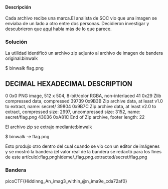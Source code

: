 #### Descripción

Cada archivo recibe una marca.El analista de SOC vio que una imagen se enviaba de un lado a otro entre dos personas. Decidieron investigar y descubrieron que [aquí](https://artifacts.picoctf.net/c/261/flag.png) había más de lo que parece.
### Solución
La utilidad identificó un archivo zip adjunto al archivo de imagen de bandera original:binwalk

$ binwalk flag.png 

DECIMAL       HEXADECIMAL     DESCRIPTION
--------------------------------------------------------------------------------
0             0x0             PNG image, 512 x 504, 8-bit/color RGBA, non-interlaced
41            0x29            Zlib compressed data, compressed
39739         0x9B3B          Zip archive data, at least v1.0 to extract, name: secret/
39804         0x9B7C          Zip archive data, at least v2.0 to extract, compressed size: 2997, uncompressed size: 3152, name: secret/flag.png
43036         0xA81C          End of Zip archive, footer length: 22


El archivo zip se extrajo mediante:binwalk


$ binwalk -e flag.png

Esto produjo otro dentro del cual cuando se vio con un editor de imágenes y se mostró la bandera (el valor real de la bandera se redactó para los fines de este artículo):flag.pnghideme/_flag.png.extracted/secret/flag.png

### Bandera
picoCTF{Hiddinng_An_imag3_within_@n_ima9e_cda72af0}